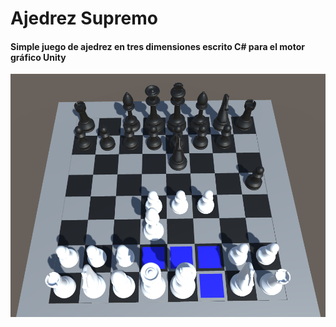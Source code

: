 # Ajedrez Supremo
#### Simple juego de ajedrez en tres dimensiones escrito C# para el motor gráfico Unity
![Captura de pantalla](/captura_del_juego.png)
